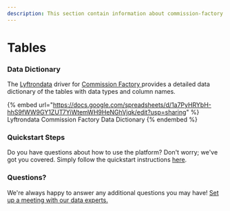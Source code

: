 ```yaml
---
description: This section contain information about commission-factory connector tables information
---
```


# Tables

### Data Dictionary

The [Lyftrondata](https://www.lyftrondata.com/) driver for [Commission Factory](https://www.lyftrondata.com/integration/commission-factory/)[ ](https://www.lyftrondata.com/integration/commission-factory/)provides a detailed data dictionary of the tables with data types and column names.

{% embed url="https://docs.google.com/spreadsheets/d/1a7PyHRYbH-hhS9fWW9GY1ZUT7YiWtemWH9HeNGhVjqk/edit?usp=sharing" %}
Lyftrondata Commission Factory Data Dictionary
{% endembed %}

### Quickstart Steps

Do you have questions about how to use the platform? Don't worry; we've got you covered. Simply follow the quickstart instructions [here](../../../../quickstart-steps.md).

### Questions? <a href="#questions" id="questions"></a>

We're always happy to answer any additional questions you may have! [Set up a meeting with our data experts.](https://www.lyftrondata.com/book-a-meeting/)

